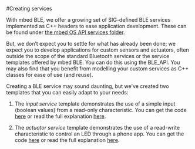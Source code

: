 #Creating services

With mbed BLE, we offer a growing set of SIG-defined BLE services implemented as C++ headers to ease application development. These can be found under [the mbed OS API services folder](https://github.com/ARMmbed/ble/tree/master/ble/services).

But, we don’t expect you to settle for what has already been done; we expect you to develop applications for custom sensors and actuators, often outside the scope of the standard Bluetooth services or the service templates offered by mbed BLE. You can do this using the BLE_API. You may also find that you benefit from modelling your custom services as C++ classes for ease of use (and reuse). 

Creating a BLE service may sound daunting, but we've created two templates that you can easily adapt to your needs:

1. The *input service* template demonstrates the use of a simple input (boolean values) from a read-only characteristic. You can get the code [here](http://developer.mbed.org/teams/Bluetooth-Low-Energy/code/BLE_Button/) or read the full explanation [here](../Advanced/InputButton.md).

2. The *actuator service* template demonstrates the use of a read-write characteristic to control an LED through a phone app. You can get the code [here](https://developer.mbed.org/teams/Bluetooth-Low-Energy/code/BLE_LED/) or read the full explanation [here](../Advanced/LEDReadWrite.md).
